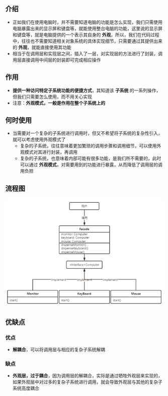 ## 介绍

- 正如我们在使用电脑时，并不需要知道电脑的功能是怎么实现，我们只需使用电脑暴露出来的显示屏和键盘等，就能使用整台电脑的功能，这里说的显示屏和键盘等，就是电脑提供的一个表示其自身的 **外观**，所以，我们在代码过程中，往往也不需要知道相关对象系统的具体实现细节，只需要通过其提供出来的 **外观**，就能直接使用其功能
- 相当于在调用层和实现层之间，插入了一层，对实现层的方法进行了封装，调用层直接调用中间层的封装即可完成相应操作

## 作用

- **提供一种访问特定子系统功能的便捷方式**，其知道该 **子系统** 的一系列操作，但我们只需要怎么使用，而不用关心实现
- 注意：**外观模式，一般是作用在整个子系统上的**

## 何时使用

- 当需要对一个复杂的子系统进行调用时，但又不希望将子系统的复杂性引入，就可以考虑使用外观模式了
    - 复杂的子系统，往往意味着更加繁琐的调用步骤和调用细节，可以使用外观模式对其进行封装，再调用
    - 复杂的子系统，也意味着内部可能有很多功能，是我们所不需要的，此时可以通过 **外观模式**，对需要用到的功能进行暴露，从而降低了调用层的调用负担

## 流程图

![image-20220912152721683](https://raw.githubusercontent.com/CoderWDD/myImages/main/blog_images/image-20220912152721683.png)

## 优缺点

### 优点

- **解耦合**，可以将调用层与相应的复杂子系统解耦

### 缺点

- **外观层，过于耦合**，因为调用层的解耦合，实际是通过牺牲外观层来实现的，如果外观层中对过多的复杂子系统进行调用，就会导致外观层与其他的复杂子系统高度耦合